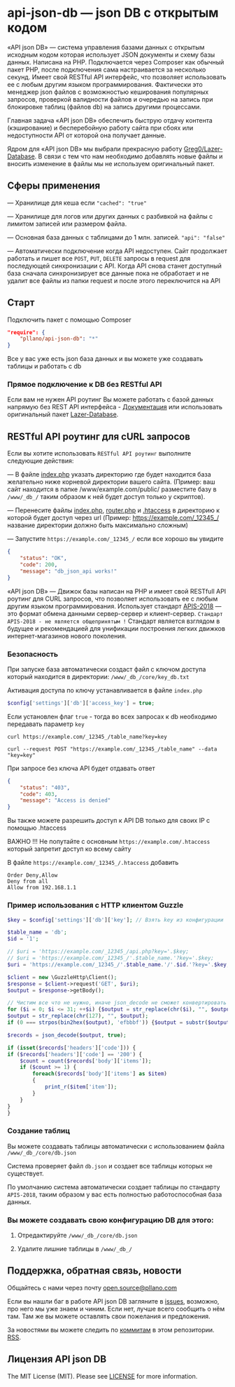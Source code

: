 # api-json-db — json DB с открытым кодом

«API json DB» — система управления базами данных с открытым исходным кодом которая использует JSON документы и схему базы данных. Написана на PHP. Подключается через Composer как обычный пакет PHP, после подключения сама настраивается за несколько секунд. Имеет свой RESTful API интерфейс, что позволяет использовать ее с любым другим языком программирования. Фактически это менеджер json файлов с возможностью кеширования популярных запросов, проверкой валидности файлов и очередью на запись при блокировке таблиц (файлов db) на запись другими процессами. 

Главная задача «API json DB» обеспечить быструю отдачу контента (кэширование) и бесперебойную работу сайта при сбоях или недоступности API от которой она получает данные.

Ядром для «API json DB» мы выбрали прекрасную работу [Greg0/Lazer-Database](https://github.com/Greg0/Lazer-Database/). 
В связи с тем что нам необходимо добавлять новые файлы и вносить изменение в файлы мы не используем оригинальный пакет.

## Сферы применения

— Хранилище для кеша если `"cached": "true"`

— Хранилище для логов или других данных с разбивкой на файлы с лимитом записей или размером файла.

— Основная база данных с таблицами до 1 млн. записей. `"api": "false"`

— Автоматически подключение когда API недоступен. Сайт продолжает работать и пишет все `POST`, `PUT`, `DELETE` запросы в request для последующей синхронизации с API. Когда API снова станет доступный база сначала синхронизирует все данные пока не обработает и не удалит все файлы из папки request и после этого переключится на API

## Старт
Подключить пакет с помощью Composer

```json
"require": {
	"pllano/api-json-db": "*"
}
```

Все у вас уже есть json база данных и вы можете уже создавать таблицы и работать с db

### Прямое подключение к DB без RESTful API

Если вам не нужен API роутинг Вы можете работать с базой данных напрямую без REST API интерфейса - [Документация](https://github.com/pllano/api-json-db/blob/master/db.md) или использовать оригинальный пакет [Lazer-Database](https://github.com/Greg0/Lazer-Database/).

## RESTful API роутинг для cURL запросов

Если вы хотите использовать `RESTful API роутинг` выполните следующие действия:

— В файле [index.php](https://github.com/pllano/api-json-db/blob/master/index.php) указать директорию где будет находится база желательно ниже корневой директории вашего сайта. (Пример: ваш сайт находится в папке /www/example.com/public/ разместите базу в `/www/_db_/` таким образом к ней будет доступ только у скриптов). 

— Перенесите файлы [index.php](https://github.com/pllano/api-json-db/blob/master/index.php), [router.php](https://github.com/pllano/api-json-db/blob/master/router.php) и [.htaccess](https://github.com/pllano/api-json-db/blob/master/.htaccess) в директорию к которой будет доступ через url (Пример: https://example.com/_12345_/ название директории должно быть максимально сложным)

— Запустите `https://example.com/_12345_/` если все хорошо вы увидите

```json
{
    "status": "OK",
    "code": 200,
    "message": "db_json_api works!"
}
```
 
«API json DB» — Движок базы написан на PHP и имеет свой RESTfull API роутинг для CURL запросов, что позволяет использовать ее с любым другим языком программирования. Использует стандарт [APIS-2018](https://github.com/pllano/APIS-2018/) — это формат обмена данными сервер-сервер и клиент-сервер. `Стандарт APIS-2018 - не является общепринятым !` Стандарт является взглядом в будущее и рекомендацией для унификации построения легких движков интернет-магазинов нового поколения.

### Безопасность

При запуске база автоматически создаст файл с ключом доступа который находится в директории: `/www/_db_/core/key_db.txt`

Активация доступа по ключу устанавливается в файле `index.php`

```php
$config['settings']['db']['access_key'] = true;
```

Если установлен флаг `true` - тогда во всех запросах к db необходимо передавать параметр `key`

`curl https://example.com/_12345_/table_name?key=key`

`curl --request POST "https://example.com/_12345_/table_name" --data "key=key"`

При запросе без ключа API будет отдавать ответ

```json
{
    "status": "403",
    "code": 403,
    "message": "Access is denied"
}
```

Вы также можете разрешить доступ к API DB только для своих IP с помощью .htaccess

ВАЖНО !!! Не попутайте с основным `https://example.com/.htaccess` который запретит доступ ко всему сайту

В файле `https://example.com/_12345_/.htaccess` добавить

```
Order Deny,Allow
Deny from all
Allow from 192.168.1.1
```

### Пример использования с HTTP клиентом Guzzle

``` php	
$key = $config['settings']['db']['key']; // Взять key из конфигурации `https://example.com/_12345_/index.php`

$table_name = 'db';
$id = '1';

// $uri = 'https://example.com/_12345_/api.php?key='.$key;
// $uri = 'https://example.com/_12345_/'.$table_name.'?key='.$key;
$uri = 'https://example.com/_12345_/'.$table_name.'/'.$id.'?key='.$key;

$client = new \GuzzleHttp\Client();
$response = $client->request('GET', $uri);
$output = $response->getBody();

// Чистим все что не нужно, иначе json_decode не сможет конвертировать json в массив
for ($i = 0; $i <= 31; ++$i) {$output = str_replace(chr($i), "", $output);}
$output = str_replace(chr(127), "", $output);
if (0 === strpos(bin2hex($output), 'efbbbf')) {$output = substr($output, 3);}

$records = json_decode($output, true);

if (isset($records['headers']['code'])) {
if ($records['headers']['code'] == '200') {
	$count = count($records['body']['items']);
	if ($count >= 1) {
		foreach($records['body']['items'] as $item)
		{
			print_r($item['item']);
		}
	}
}
}
```

### Создание таблиц

Вы можете создавать таблицы автоматически с использованием файла `/www/_db_/core/db.json`

Система проверяет файл `db.json` и создает все таблицы которых не существует.

По умолчанию система автоматически создает таблицы по стандарту `APIS-2018`, таким образом у вас есть полностью работоспособная база данных.

### Вы можете создавать свою конфигурацию DB для этого:

1. Отредактируйте `/www/_db_/core/db.json`

2. Удалите лишние таблицы в `/www/_db_/`

<a name="feedback"></a>
## Поддержка, обратная связь, новости

Общайтесь с нами через почту open.source@pllano.com

Если вы нашли баг в работе API json DB загляните в
[issues](https://github.com/pllano/api-json-db/issues), возможно, про него мы уже знаем и
чиним. Если нет, лучше всего сообщить о нём там. Там же вы можете оставлять свои
пожелания и предложения.

За новостями вы можете следить по
[коммитам](https://github.com/pllano/api-json-db/commits/master) в этом репозитории.
[RSS](https://github.com/pllano/api-json-db/commits/master.atom).

Лицензия API json DB
-------

The MIT License (MIT). Please see [LICENSE](LICENSE.md) for more information.

